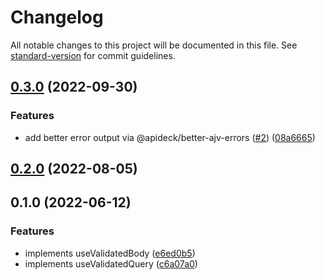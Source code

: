 # Changelog

All notable changes to this project will be documented in this file. See [standard-version](https://github.com/conventional-changelog/standard-version) for commit guidelines.

## [0.3.0](https://github.com/kevinmarrec/h3-typebox/compare/v0.2.0...v0.3.0) (2022-09-30)


### Features

* add better error output via @apideck/better-ajv-errors ([#2](https://github.com/kevinmarrec/h3-typebox/issues/2)) ([08a6665](https://github.com/kevinmarrec/h3-typebox/commit/08a666509e798cbe19e3050c20db89ebdcac81e7))

## [0.2.0](https://github.com/kevinmarrec/h3-typebox/compare/v0.1.0...v0.2.0) (2022-08-05)

## 0.1.0 (2022-06-12)


### Features

* implements useValidatedBody ([e6ed0b5](https://github.com/kevinmarrec/h3-typebox/commit/e6ed0b51504d2f4ca0a49883a7d86c2cdd0fa192))
* implements useValidatedQuery ([c6a07a0](https://github.com/kevinmarrec/h3-typebox/commit/c6a07a00b26e3b4a0f0388cba3a12dec9add4ff1))
